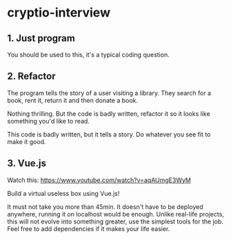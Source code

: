 cryptio-interview
=================

## 1. Just program

You should be used to this, it's a typical coding question.

## 2. Refactor

The program tells the story of a user visiting a library. They search for a book, rent it, return it and then donate a book.

Nothing thrilling. But the code is badly written, refactor it so it looks like something you'd like to read.

This code is badly written, but it tells a story.
Do whatever you see fit to make it good.

## 3. Vue.js

Watch this: https://www.youtube.com/watch?v=aqAUmgE3WyM

Build a virtual useless box using Vue.js!

It must not take you more than 45min.
It doesn't have to be deployed anywhere, running it on localhost would be enough.
Unlike real-life projects, this will not evolve into something greater, use the simplest tools for the job.
Feel free to add dependencies if it makes your life easier.
